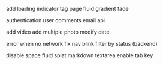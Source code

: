add loading indicator
tag page
fluid gradient fade

authentication
user comments
email api


add video
add multiple photo
modify date

error when no network
fix nav blink
filter by status (backend)

disable space fluid splat
markdown textarea enable tab key
